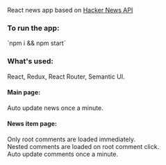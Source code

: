 React news app based on [Hacker News API](https://github.com/HackerNews/API)

<h3>To run the app:</h3>
`npm i && npm start`

<h3>What's used:</h3>
React, Redux, React Router, Semantic UI.

<h4>Main page:</h4>
Auto update news once a minute.

<h4>News item page:</h4>
Only root comments are loaded immediately.<br>
Nested comments are loaded on root comment click.<br>
Auto update comments once a minute.
